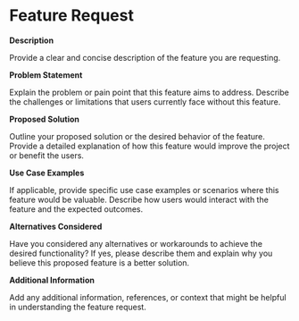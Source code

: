 # Feature Request

**Description**

Provide a clear and concise description of the feature you are requesting.

**Problem Statement**

Explain the problem or pain point that this feature aims to address. Describe the challenges or limitations that users currently face without this feature.

**Proposed Solution**

Outline your proposed solution or the desired behavior of the feature. Provide a detailed explanation of how this feature would improve the project or benefit the users.

**Use Case Examples**

If applicable, provide specific use case examples or scenarios where this feature would be valuable. Describe how users would interact with the feature and the expected outcomes.

**Alternatives Considered**

Have you considered any alternatives or workarounds to achieve the desired functionality? If yes, please describe them and explain why you believe this proposed feature is a better solution.

**Additional Information**

Add any additional information, references, or context that might be helpful in understanding the feature request.
